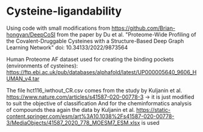 # Cysteine-ligandability

Using code with small modifications from https://github.com/Brian-hongyan/DeepCoSI from the paper by Du et al. "Proteome-Wide Profiling of the Covalent-Druggable Cysteines with a Structure-Based Deep Graph Learning Network" doi: 10.34133/2022/9873564

Human Proteome AF dataset used for creating the binding pockets (environments of cysteines): https://ftp.ebi.ac.uk/pub/databases/alphafold/latest/UP000005640_9606_HUMAN_v4.tar

The file hct116_iwthout_CR.csv comes from the study by Kuljanin et al. https://www.nature.com/articles/s41587-020-00778-3  -> it is just modified to suit the objective of classification
And for the cheminformatics analysis of compounds thea again the data by Kuljanin et al. https://static-content.springer.com/esm/art%3A10.1038%2Fs41587-020-00778-3/MediaObjects/41587_2020_778_MOESM7_ESM.xlsx is used
